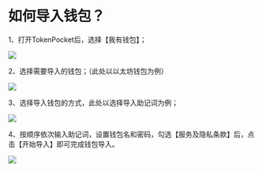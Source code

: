 # 如何导入钱包？

1、打开TokenPocket后，选择【我有钱包】；

![](<../../.gitbook/assets/1 (25) (1).png>)

2、选择需要导入的钱包；（此处以以太坊钱包为例）

![](../../.gitbook/assets/10.png)

3、选择导入钱包的方式，此处以选择导入助记词为例；

![](<../../.gitbook/assets/2 (2).png>)

4、按顺序依次输入助记词，设置钱包名和密码，勾选【服务及隐私条款】后，点击【开始导入】即可完成钱包导入。

![](<../../.gitbook/assets/3 (2) (1).png>)


